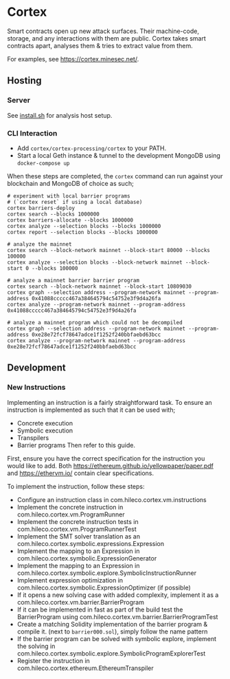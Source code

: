 # Cortex

Smart contracts open up new attack surfaces. Their machine-code, storage, and any interactions with them are public. Cortex takes smart contracts apart, analyses them & tries to extract value from them.

For examples, see https://cortex.minesec.net/.

## Hosting

### Server

See [install.sh](install.sh) for analysis host setup.

### CLI Interaction

- Add `cortex/cortex-processing/cortex` to your PATH.
- Start a local Geth instance & tunnel to the development MongoDB using `docker-compose up`

When these steps are completed, the `cortex` command can run against your blockchain and MongoDB of choice as such;

    # experiment with local barrier programs
    # (`cortex reset` if using a local database)
    cortex barriers-deploy
    cortex search --blocks 1000000
    cortex barriers-allocate --blocks 1000000
    cortex analyze --selection blocks --blocks 1000000
    cortex report --selection blocks --blocks 1000000

    # analyze the mainnet
    cortex search --block-network mainnet --block-start 80000 --blocks 100000
    cortex analyze --selection blocks --block-network mainnet --block-start 0 --blocks 100000
    
    # analyze a mainnet barrier barrier program
    cortex search --block-network mainnet --block-start 10809030
    cortex graph --selection address --program-network mainnet --program-address 0x41088ccccc467a384645794c54752e3f9d4a26fa
    cortex analyze --program-network mainnet --program-address 0x41088ccccc467a384645794c54752e3f9d4a26fa

    # analyze a mainnet program which could not be decompiled
    cortex graph --selection address --program-network mainnet --program-address 0xe28e72fcf78647adce1f1252f240bbfaebd63bcc
    cortex analyze --program-network mainnet --program-address 0xe28e72fcf78647adce1f1252f240bbfaebd63bcc

## Development

### New Instructions

Implementing an instruction is a fairly straightforward task.
To ensure an instruction is implemented as such that it can be used with;
- Concrete execution
- Symbolic execution
- Transpilers
- Barrier programs
Then refer to this guide.

First, ensure you have the correct specification for the instruction you would like to add.
Both https://ethereum.github.io/yellowpaper/paper.pdf and https://ethervm.io/ contain clear specifications.

To implement the instruction, follow these steps:
- Configure an instruction class in com.hileco.cortex.vm.instructions
- Implement the concrete instruction in com.hileco.cortex.vm.ProgramRunner
- Implement the concrete instruction tests in com.hileco.cortex.vm.ProgramRunnerTest
- Implement the SMT solver translation as an com.hileco.cortex.symbolic.expressions.Expression
- Implement the mapping to an Expression in com.hileco.cortex.symbolic.ExpressionGenerator
- Implement the mapping to an Expression in com.hileco.cortex.symbolic.explore.SymbolicInstructionRunner
- Implement expression optimization in com.hileco.cortex.symbolic.ExpressionOptimizer (if possible)
- If it opens a new solving case with added complexity, implement it as a com.hileco.cortex.vm.barrier.BarrierProgram
- If it can be implemented in fast as part of the build test the BarrierProgram using com.hileco.cortex.vm.barrier.BarrierProgramTest
- Create a matching Solidity implementation of the barrier program & compile it. (next to `barrier000.sol`), simply follow the name pattern
- If the barrier program can be solved with symbolic explore, implement the solving in com.hileco.cortex.symbolic.explore.SymbolicProgramExplorerTest
- Register the instruction in com.hileco.cortex.ethereum.EthereumTranspiler
